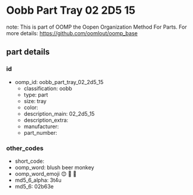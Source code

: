 # Oobb Part Tray 02 2D5 15  

note: This is part of OOMP the Oopen Organization Method For Parts. For more details: https://github.com/oomlout/oomp_base

##  part details





### id
* oomp_id: oobb_part_tray_02_2d5_15
  * classification: oobb
  * type: part
  * size: tray
  * color: 
  * description_main: 02_2d5_15
  * description_extra: 
  * manufacturer: 
  * part_number: 

### other_codes
* short_code: 
* oomp_word: blush beer monkey
* oomp_word_emoji :blush: :beer: :monkey:
* md5_6_alpha: 3t4u
* md5_6: 02b63e